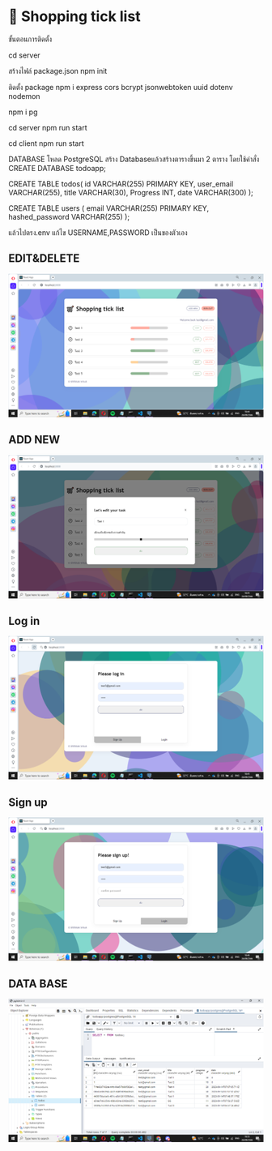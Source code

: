 # 🛒 Shopping tick list

ขั้นตอนการติดตั้ง

cd server

สร้างไฟล์ package.json
npm init

ติดตั้ง package
npm i express cors bcrypt jsonwebtoken uuid dotenv nodemon

npm i pg


cd server
npm run start

cd client
npm run start



DATABASE
โหลด PostgreSQL
สร้าง Databaseแล้วสร้างตารางขึ้นมา 2 ตาราง 
โดยใช้คำสั่ง
CREATE DATABASE todoapp;

CREATE TABLE todos(
  id VARCHAR(255) PRIMARY KEY,
  user_email VARCHAR(255),
  title VARCHAR(30),
  Progress INT,
  date VARCHAR(300)
);

CREATE TABLE users (
    email VARCHAR(255) PRIMARY KEY,
    hashed_password VARCHAR(255)
);

แล้วไปตรง.env แก้ไข USERNAME,PASSWORD เป็นของตัวเอง

## EDIT&DELETE
![App ScreenShot](https://github.com/leavemealone086/ShoppingTickList/blob/main/img/Shopping_tick_list1.PNG)


## ADD NEW
![App ScreenShot](https://github.com/leavemealone086/ShoppingTickList/blob/main/img/Shopping_tick_list2.PNG)


## Log in
![App ScreenShot](https://github.com/leavemealone086/ShoppingTickList/blob/main/img/Shopping_tick_list4.PNG)


## Sign up
![App ScreenShot](https://github.com/leavemealone086/ShoppingTickList/blob/main/img/Shopping_tick_list5.PNG)


## DATA BASE
![App ScreenShot](https://github.com/leavemealone086/ShoppingTickList/blob/main/img/DATA_BASE.PNG)
